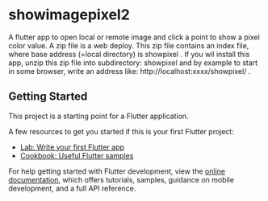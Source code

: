 # showimagepixel2
A flutter app to open local or remote image and click a point to show a pixel color value.
A zip file is a web deploy. This zip file contains an index file, where base address (=local directory) is showpixel .
If you wil install this app, unzip this zip file into subdirectory: showpixel and by example to start in some browser,
write an address like: http://localhost:xxxx/showpixel/ .

## Getting Started

This project is a starting point for a Flutter application.

A few resources to get you started if this is your first Flutter project:

- [Lab: Write your first Flutter app](https://docs.flutter.dev/get-started/codelab)
- [Cookbook: Useful Flutter samples](https://docs.flutter.dev/cookbook)

For help getting started with Flutter development, view the
[online documentation](https://docs.flutter.dev/), which offers tutorials,
samples, guidance on mobile development, and a full API reference.
